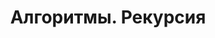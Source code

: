---
title: '7. Алгоритмы. Рекурсия'
metaDescription: 'Учебник'
metaTitle: 'Учебник'
type: 'chapter-heading'
---